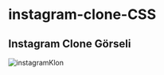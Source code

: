 # instagram-clone-CSS
## Instagram Clone Görseli
 ![instagramKlon](https://user-images.githubusercontent.com/85495654/150546481-f419c545-9b73-4549-8515-e175a799e0c4.png)
